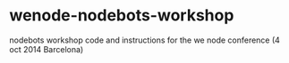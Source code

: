 wenode-nodebots-workshop
========================

nodebots workshop code and instructions for the we node conference (4 oct 2014 Barcelona) 
